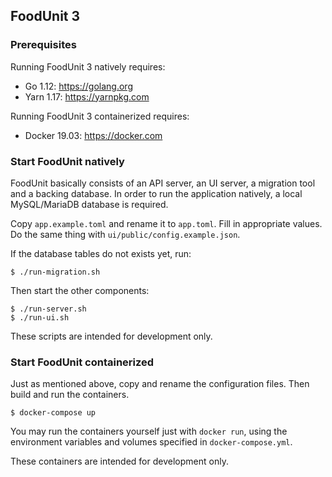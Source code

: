 ## FoodUnit 3

### Prerequisites

Running FoodUnit 3 natively requires:
* Go 1.12: https://golang.org
* Yarn 1.17: https://yarnpkg.com

Running FoodUnit 3 containerized requires:
* Docker 19.03: https://docker.com

### Start FoodUnit natively

FoodUnit basically consists of an API server, an UI server, a migration tool and a backing database. In order to run the application natively, a local MySQL/MariaDB database is required.

Copy `app.example.toml` and rename it to `app.toml`. Fill in appropriate values. Do the same thing with `ui/public/config.example.json`.

If the database tables do not exists yet, run:

```shell script
$ ./run-migration.sh
```

Then start the other components:

```shell script
$ ./run-server.sh
$ ./run-ui.sh
```

These scripts are intended for development only.


### Start FoodUnit containerized

Just as mentioned above, copy and rename the configuration files. Then build and run the containers.

```shell script
$ docker-compose up
```

You may run the containers yourself just with `docker run`, using the environment variables and volumes specified in `docker-compose.yml`.

These containers are intended for development only.

